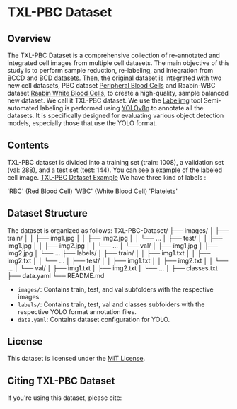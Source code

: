 # TXL-PBC Dataset

## Overview

The TXL-PBC Dataset is a comprehensive collection of re-annotated and integrated cell images from multiple cell datasets. The main objective of this study is to perform sample reduction, re-labeling, and integration from [BCCD](https://github.com/Shenggan/BCCD_Dataset) and [BCD datasets](https://www.kaggle.com/datasets/adhoppin/blood-celldetection-datatset). Then, the original dataset is integrated with two new cell datasets, PBC dataset [Peripheral Blood Cells](https://pubmed.ncbi.nlm.nih.gov/32346559/) and Raabin-WBC dataset [Raabin White Blood Cells](https://raabindata.com/raabin-health-database/), to create a high-quality, sample balanced new dataset. We call it TXL-PBC dataset. We use the [Labelimg](https://github.com/HumanSignal/labelImg) tool Semi-automated labeling is performed using [YOLOv8n](https://github.com/ultralytics/ultralytics).to annotate all the datasets. It is specifically designed for evaluating various object detection models, especially those that use the YOLO format.


## Contents
 TXL-PBC dataset is divided into a training set (train: 1008), a validation set (val: 288), and a test set (test: 144).
You can see a example of the labeled cell image.
[TXL-PBC Dataset Example](example.png)
We have three kind of labels :

'RBC' (Red Blood Cell)
'WBC' (White Blood Cell)
'Platelets'

## Dataset Structure

The dataset is organized as follows:
TXL-PBC-Dataset/
├── images/
│ ├── train/
│ │ ├── img1.jpg
│ │ ├── img2.jpg
│ │ └── ...
│ ├── test/
│ │ ├── img1.jpg
│ │ ├── img2.jpg
│ │ └── ...
│ └── val/
│ ├── img1.jpg
│ ├── img2.jpg
│ └── ...
├── labels/
│ ├── train/
│ │ ├── img1.txt
│ │ ├── img2.txt
│ │ └── ...
│ ├── test/
│ │ ├── img1.txt
│ │ ├── img2.txt
│ │ └── ...
│ └── val/
│ ├── img1.txt
│ ├── img2.txt
│ └── ...
│ ├── classes.txt
├── data.yaml
└── README.md

- `images/`: Contains train, test, and val subfolders with the respective images.
- `labels/`: Contains train, test, val and  classes subfolders with the respective YOLO format annotation files.
- `data.yaml`: Contains dataset configuration for YOLO.
## License
This dataset is licensed under the [MIT License](LICENSE).
## Citing TXL-PBC Dataset
If you're using this dataset, please cite:

